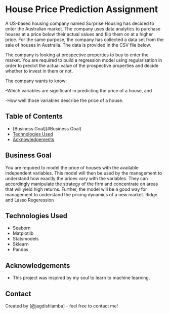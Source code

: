 # House Price Prediction Assignment
A US-based housing company named Surprise Housing has decided to enter the Australian market. The company uses data analytics to purchase houses at a price below their actual values and flip them on at a higher price. For the same purpose, the company has collected a data set from the sale of houses in Australia. The data is provided in the CSV file below.

The company is looking at prospective properties to buy to enter the market. You are required to build a regression model using regularisation in order to predict the actual value of the prospective properties and decide whether to invest in them or not.

The company wants to know:

-Which variables are significant in predicting the price of a house, and

-How well those variables describe the price of a house.

## Table of Contents
* [Business Goal](#Business Goal)
* [Technologies Used](#technologies-used)
* [Acknowledgements](#acknowledgements)

## Business Goal 

You are required to model the price of houses with the available independent variables. This model will then be used by the management to understand how exactly the prices vary with the variables. They can accordingly manipulate the strategy of the firm and concentrate on areas that will yield high returns. Further, the model will be a good way for management to understand the pricing dynamics of a new market.
Ridge and Lasso Regeression

## Technologies Used
- Seaborn
- Matplotlib
- Statsmodels
- Sklearn
- Pandas

## Acknowledgements
- This project was inspired by my soul to learn to machine learning.

## Contact
Created by [@jagdishlamba] - feel free to contact me!